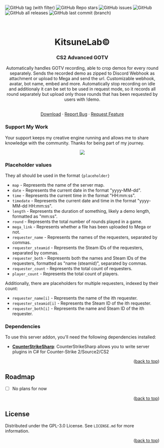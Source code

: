 <a name="readme-top"></a>

![GitHub tag (with filter)](https://img.shields.io/github/v/tag/K4ryuu/K4-GOTV?style=for-the-badge&label=Version)
![GitHub Repo stars](https://img.shields.io/github/stars/K4ryuu/K4-GOTV?style=for-the-badge)
![GitHub issues](https://img.shields.io/github/issues/K4ryuu/K4-GOTV?style=for-the-badge)
![GitHub](https://img.shields.io/github/license/K4ryuu/K4-GOTV?style=for-the-badge)
![GitHub all releases](https://img.shields.io/github/downloads/K4ryuu/K4-GOTV/total?style=for-the-badge)
![GitHub last commit (branch)](https://img.shields.io/github/last-commit/K4ryuu/K4-GOTV/dev?style=for-the-badge)

<!-- PROJECT LOGO -->
<br />
<div align="center">
  <h1 align="center">KitsuneLab©</h1>
  <h3 align="center">CS2 Advanced GOTV</h3>
  <a align="center">Automatically handles GOTV recording, able to crop demos for every round separately. Sends the recorded demo as zipped to Discord Webhook as attachment or upload to Mega and send the url. Customizable webhook, avatar, bot name, embed and more. Automatically stop recording on idle and additionaly it can be set to be used in request mode, so it records all round separately but upload only those rounds that has been requested by users with !demo.</a>

  <p align="center">
    <br />
    <a href="https://github.com/K4ryuu/K4-GOTV/releases">Download</a>
    ·
    <a href="https://github.com/K4ryuu/K4-GOTV/issues/new?assignees=KitsuneLab-Development&labels=bug&projects=&template=bug_report.md&title=%5BBUG%5D">Report Bug</a>
    ·
    <a href="https://github.com/K4ryuu/K4-GOTV/issues/new?assignees=KitsuneLab-Development&labels=enhancement&projects=&template=feature_request.md&title=%5BREQ%5D">Request Feature</a>
  </p>
</div>

### Support My Work

Your support keeps my creative engine running and allows me to share knowledge with the community. Thanks for being part of my journey.

<p align="center">
<a href="https://www.buymeacoffee.com/k4ryuu">
<img src="https://img.buymeacoffee.com/button-api/?text=Support Me&emoji=☕&slug=k4ryuu&button_colour=FF5F5F&font_colour=ffffff&font_family=Inter&outline_colour=000000&coffee_colour=FFDD00" />
</a>
</p>

<!-- ABOUT THE PROJECT -->

### Placeholder values

They all should be used in the format `{placeholder}`

- `map` - Represents the name of the server map.
- `date` - Represents the current date in the format "yyyy-MM-dd".
- `time` - Represents the current time in the format "HH:mm:ss".
- `timedate` - Represents the current date and time in the format "yyyy-MM-dd HH:mm:ss".
- `length` - Represents the duration of something, likely a demo length, formatted as "mm:ss".
- `round` - Represents the total number of rounds played in a game.
- `mega_link` - Represents whether a file has been uploaded to Mega or not.
- `requester_name` - Represents the names of the requesters, separated by commas.
- `requester_steamid` - Represents the Steam IDs of the requesters, separated by commas.
- `requester_both` - Represents both the names and Steam IDs of the requesters, formatted as "name (steamid)", separated by commas.
- `requester_count` - Represents the total count of requesters.
- `player_count` - Represents the total count of players.

Additionally, there are placeholders for multiple requesters, indexed by their count:

- `requester_name[i]` - Represents the name of the ith requester.
- `requester_steamid[i]` - Represents the Steam ID of the ith requester.
- `requester_both[i]` - Represents the name and Steam ID of the ith requester.

### Dependencies

To use this server addon, you'll need the following dependencies installed:

- [**CounterStrikeSharp**](https://github.com/roflmuffin/CounterStrikeSharp/releases): CounterStrikeSharp allows you to write server plugins in C# for Counter-Strike 2/Source2/CS2

<p align="right">(<a href="#readme-top">back to top</a>)</p>

<!-- ROADMAP -->

## Roadmap

- [ ] No plans for now

<p align="right">(<a href="#readme-top">back to top</a>)</p>

<!-- LICENSE -->

## License

Distributed under the GPL-3.0 License. See `LICENSE.md` for more information.

<p align="right">(<a href="#readme-top">back to top</a>)</p>
